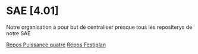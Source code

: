 # SAE [4.01]

Notre organisation a pour but de centraliser presque tous les repositerys de notre SAE

[Repos Puissance quatre](https://github.com/SAE2-TPA4/Puissance4)
[Repos Festiplan](https://github.com/Rodez-IUT/sae-s4-festiplan-b-green-b)

